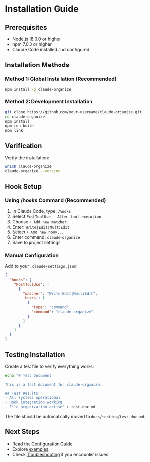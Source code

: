 # Installation Guide

## Prerequisites

- Node.js 18.0.0 or higher
- npm 7.0.0 or higher
- Claude Code installed and configured

## Installation Methods

### Method 1: Global Installation (Recommended)

```bash
npm install -g claude-organize
```

### Method 2: Development Installation

```bash
git clone https://github.com/your-username/claude-organize.git
cd claude-organize
npm install
npm run build
npm link
```

## Verification

Verify the installation:

```bash
which claude-organize
claude-organize --version
```

## Hook Setup

### Using /hooks Command (Recommended)

1. In Claude Code, type: `/hooks`
2. Select `PostToolUse - After tool execution`
3. Choose `+ Add new matcher...`
4. Enter: `Write|Edit|MultiEdit`
5. Select `+ Add new hook...`
6. Enter command: `claude-organize`
7. Save to project settings

### Manual Configuration

Add to your `.claude/settings.json`:

```json
{
  "hooks": {
    "PostToolUse": [
      {
        "matcher": "Write|Edit|MultiEdit",
        "hooks": [
          {
            "type": "command",
            "command": "claude-organize"
          }
        ]
      }
    ]
  }
}
```

## Testing Installation

Create a test file to verify everything works:

```bash
echo "# Test Document

This is a test document for claude-organize.

## Test Results
- All systems operational
- Hook integration working
- File organization active" > test-doc.md
```

The file should be automatically moved to `docs/testing/test-doc.md`.

## Next Steps

- Read the [Configuration Guide](configuration.md)
- Explore [examples](../examples/)
- Check [Troubleshooting](troubleshooting.md) if you encounter issues